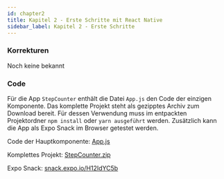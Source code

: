 ```yaml
---
id: chapter2
title: Kapitel 2 - Erste Schritte mit React Native
sidebar_label: Kapitel 2 - Erste Schritte
---
```


### Korrekturen

Noch keine bekannt

### Code

Für die App `StepCounter` enthält die Datei `App.js` den Code der einzigen Komponente. Das komplette Projekt steht als gezipptes Archiv zum Download bereit. Für dessen Verwendung muss im entpackten Projektordner `npm install` oder `yarn ausgeführt` werden. Zusätzlich kann die App als Expo Snack im Browser getestet werden.

Code der Hauptkomponente: [App.js](assets/chapter2/App.js)  

Komplettes Projekt: [StepCounter.zip](assets/chapter2/StepCounter.zip)

Expo Snack: [snack.expo.io/H12IdYC5b](https://snack.expo.io/H12IdYC5b)


